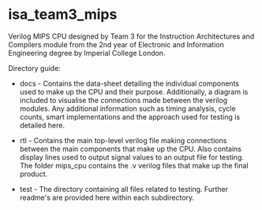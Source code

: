 # isa_team3_mips

Verilog MIPS CPU designed by Team 3 for the Instruction Architectures and Compilers
module from the 2nd year of Electronic and Information Engineering degree by
Imperial College London.

  Directory guide:
- docs - Contains the data-sheet detailing the individual components used to
make up the CPU and their purpose. Additionally, a diagram is included to
visualise the connections made between the verilog modules. Any additional
information such as timing analysis, cycle counts, smart implementations and the
approach used for testing is detailed here.

- rtl - Contains the main top-level verilog file making connections between the
main components that make up the CPU. Also contains display lines used to output
signal values to an output file for testing. The folder mips_cpu contains the .v
verilog files that make up the final product.

- test - The directory containing all files related to testing. Further readme's
are provided here within each subdirectory.
